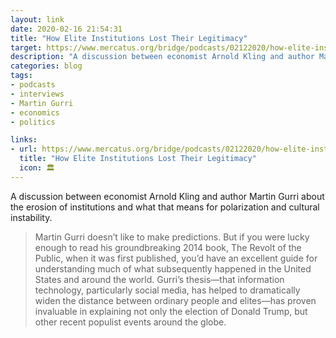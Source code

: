 ```yaml
---
layout: link
date: 2020-02-16 21:54:31
title: "How Elite Institutions Lost Their Legitimacy"
target: https://www.mercatus.org/bridge/podcasts/02122020/how-elite-institutions-lost-their-legitimacy
description: "A discussion between economist Arnold Kling and author Martin Gurri."
categories: blog
tags:
- podcasts
- interviews
- Martin Gurri
- economics
- politics

links:
- url: https://www.mercatus.org/bridge/podcasts/02122020/how-elite-institutions-lost-their-legitimacy
  title: "How Elite Institutions Lost Their Legitimacy"
  icon: 🏛
---
```


A discussion between economist Arnold Kling and author Martin Gurri about the erosion of institutions and what that means for polarization and cultural instability.

> Martin Gurri doesn’t like to make predictions. But if you were lucky enough to read his groundbreaking 2014 book, The Revolt of the Public, when it was first published, you’d have an excellent guide for understanding much of what subsequently happened in the United States and around the world. Gurri’s thesis—that information technology, particularly social media, has helped to dramatically widen the distance between ordinary people and elites—has proven invaluable in explaining not only the election of Donald Trump, but other recent populist events around the globe.
